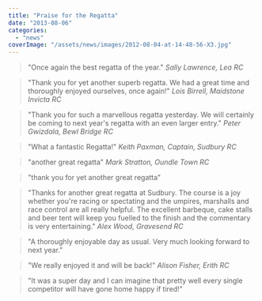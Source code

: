 ```yaml
---
title: "Praise for the Regatta"
date: "2013-08-06"
categories: 
  - "news"
coverImage: "/assets/news/images/2012-08-04-at-14-48-56-X3.jpg"
---
```


> "Once again the best regatta of the year." _Sally Lawrence, Lea RC_

> "Thank you for yet another superb regatta. We had a great time and thoroughly enjoyed ourselves, once again!" _Lois Birrell, Maidstone Invicta RC_

> "Thank you for such a marvellous regatta yesterday. We will certainly be coming to next year's regatta with an even larger entry." _Peter Gwizdala, Bewl Bridge RC_

> "What a fantastic Regatta!" _Keith Paxman, Captain, Sudbury RC_

> "another great regatta" _Mark Stratton, Oundle Town RC_

> "thank you for yet another great regatta"

> "Thanks for another great regatta at Sudbury. The course is a joy whether you're racing or spectating and the umpires, marshalls and race control are all really helpful. The excellent barbeque, cake stalls and beer tent will keep you fuelled to the finish and the commentary is very entertaining." _Alex Wood, Gravesend RC_

> "A thoroughly enjoyable day as usual. Very much looking forward to next year."

> "We really enjoyed it and will be back!" _Alison Fisher, Erith RC_

> "It was a super day and I can imagine that pretty well every single competitor will have gone home happy if tired!"

